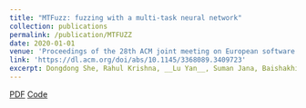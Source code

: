 ```yaml
---
title: "MTFuzz: fuzzing with a multi-task neural network"
collection: publications
permalink: /publication/MTFUZZ
date: 2020-01-01
venue: 'Proceedings of the 28th ACM joint meeting on European software engineering conference and symposium on the foundations of software engineering (ESEC/FSE 2020)'
link: 'https://dl.acm.org/doi/abs/10.1145/3368089.3409723'
excerpt: Dongdong She, Rahul Krishna, __Lu Yan__, Suman Jana, Baishakhi Ray
---
```

[PDF]() [Code]()
